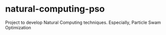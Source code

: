natural-computing-pso
=====================

Project to develop Natural Computing techniques. Especially, Particle Swam Optimization
